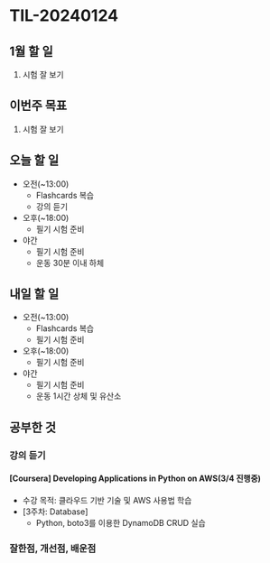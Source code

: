 # TIL-20240124

## 1월 할 일

1. 시험 잘 보기

## 이번주 목표

1. 시험 잘 보기

## 오늘 할 일

- 오전(~13:00)
  - Flashcards 복습
  - 강의 듣기
- 오후(~18:00)
  - 필기 시험 준비
- 야간
  - 필기 시험 준비
  - 운동 30분 이내 하체

## 내일 할 일

- 오전(~13:00)
  - Flashcards 복습
  - 필기 시험 준비
- 오후(~18:00)
  - 필기 시험 준비
- 야간
  - 필기 시험 준비
  - 운동 1시간 상체 및 유산소

## 공부한 것

### 강의 듣기

#### [Coursera] Developing Applications in Python on AWS(3/4 진행중)

- 수강 목적: 클라우드 기반 기술 및 AWS 사용법 학습
- [3주차: Database]
  - Python, boto3를 이용한 DynamoDB CRUD 실습

### 잘한점, 개선점, 배운점
